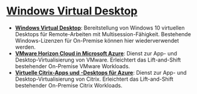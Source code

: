 # [Windows Virtual Desktop][WVD-section]

* **[Windows Virtual Desktop]**: Bereitstellung von Windows 10 virtuellen
    Desktops für Remote-Arbeiten mit Multisession-Fähigkeit. Bestehende
    Windows-Lizenzen für On-Premise können hier wiederverwendet werden.
* **[VMware Horizon Cloud in Microsoft Azure]**: Dienst zur App- und
    Desktop-Virtualisierung von VMware. Erleichtert das Lift-and-Shift
    bestehender On-Premise VMware Workloads.
* **[Virtuelle Citrix-Apps und -Desktops für Azure]**: Dienst zur App- und
    Desktop-Virtualisierung von Citrix. Erleichtert das Lift-and-Shift
    bestehender On-Premise Citrix Workloads.

[WVD-section]: https://azure.microsoft.com/de-de/services/#windows-virtual-desktop
[Windows Virtual Desktop]: https://azure.microsoft.com/de-de/services/virtual-desktop/
[VMware Horizon Cloud in Microsoft Azure]: https://azure.microsoft.com/de-de/services/virtual-desktop/vmware-horizon-cloud/
[Virtuelle Citrix-Apps und -Desktops für Azure]: https://azure.microsoft.com/de-de/services/virtual-desktop/citrix-virtual-apps-desktops-for-azure/
